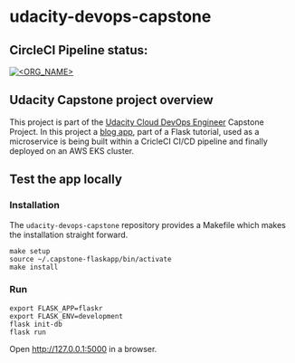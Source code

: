 # udacity-devops-capstone

## CircleCI Pipeline status:
[![<ORG_NAME>](https://circleci.com/gh/Phermann91/udacity-devops-capstone.svg?style=svg)](https://circleci.com/pipelines/gh/Phermann91/udacity-devops-capstone)


## Udacity Capstone project overview

This project is part of the [Udacity Cloud DevOps Engineer](https://www.udacity.com/course/cloud-dev-ops-nanodegree--nd9991) Capstone Project. In this project a [blog app](https://flask.palletsprojects.com/tutorial/), part of a Flask tutorial, used as a microservice is being built within a CricleCI CI/CD pipeline and finally deployed on an AWS EKS cluster.

## Test the app locally

### Installation

The `udacity-devops-capstone` repository provides a Makefile which makes the installation straight forward.

```
make setup
source ~/.capstone-flaskapp/bin/activate
make install
```

### Run

```
export FLASK_APP=flaskr
export FLASK_ENV=development
flask init-db
flask run
```

Open http://127.0.0.1:5000 in a browser.


